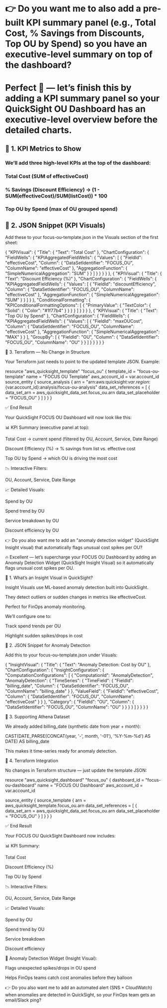 # 👉 Do you want me to also add a pre-built KPI summary panel (e.g., Total Cost, % Savings from Discounts, Top OU by Spend) so you have an executive-level summary on top of the dashboard?

# Perfect 🎯 — let’s finish this by adding a KPI summary panel so your QuickSight OU Dashboard has an executive-level overview before the detailed charts.

## 🔹 1. KPI Metrics to Show

### We’ll add three high-level KPIs at the top of the dashboard:

### Total Cost (SUM of effectiveCost)

### % Savings (Discount Efficiency) → (1 - SUM(effectiveCost)/SUM(listCost)) * 100

### Top OU by Spend (max of OU grouped spend)

## 🔹 2. JSON Snippet (KPI Visuals)

Add these to your focus-ou-template.json in the Visuals section of the first sheet:

{
  "KPIVisual": {
    "Title": { "Text": "Total Cost" },
    "ChartConfiguration": {
      "FieldWells": {
        "KPIAggregatedFieldWells": {
          "Values": [
            {
              "FieldId": "effectiveCost",
              "Column": { "DataSetIdentifier": "FOCUS_OU", "ColumnName": "effectiveCost" },
              "AggregationFunction": { "SimpleNumericalAggregation": "SUM" }
            }
          ]
        }
      }
    }
  }
},
{
  "KPIVisual": {
    "Title": { "Text": "Discount Efficiency (%)" },
    "ChartConfiguration": {
      "FieldWells": {
        "KPIAggregatedFieldWells": {
          "Values": [
            {
              "FieldId": "discountEfficiency",
              "Column": { "DataSetIdentifier": "FOCUS_OU", "ColumnName": "effectiveCost" },
              "AggregationFunction": { "SimpleNumericalAggregation": "SUM" }
            }
          ]
        }
      },
      "ConditionalFormatting": {
        "KPIConditionalFormattingOptions": [
          {
            "PrimaryValue": {
              "TextColor": { "Solid": { "Color": "#1f77b4" } }
            }
          }
        ]
      }
    }
  }
},
{
  "KPIVisual": {
    "Title": { "Text": "Top OU by Spend" },
    "ChartConfiguration": {
      "FieldWells": {
        "KPIAggregatedFieldWells": {
          "Values": [
            {
              "FieldId": "maxOUCost",
              "Column": { "DataSetIdentifier": "FOCUS_OU", "ColumnName": "effectiveCost" },
              "AggregationFunction": { "SimpleNumericalAggregation": "MAX" }
            }
          ],
          "GroupBy": [
            {
              "FieldId": "OU",
              "Column": { "DataSetIdentifier": "FOCUS_OU", "ColumnName": "OU" }
            }
          ]
        }
      }
    }
  }
}


🔹 3. Terraform — No Change in Structure

Your Terraform just needs to point to the updated template JSON.
Example:

resource "aws_quicksight_template" "focus_ou" {
  template_id    = "focus-ou-template"
  name           = "FOCUS OU Template"
  aws_account_id = var.account_id
  source_entity {
    source_analysis {
      arn = "arn:aws:quicksight:${var.region}:${var.account_id}:analysis/focus-ou-analysis"
      data_set_references = [
        {
          data_set_arn         = aws_quicksight_data_set.focus_ou.arn
          data_set_placeholder = "FOCUS_OU"
        }
      ]
    }
  }
}


✅ End Result

Your QuickSight FOCUS OU Dashboard will now look like this:

📊 KPI Summary (executive panel at top):

Total Cost → current spend (filtered by OU, Account, Service, Date Range)

Discount Efficiency (%) → % savings from list vs. effective cost

Top OU by Spend → which OU is driving the most cost

📉 Interactive Filters:

OU, Account, Service, Date Range

📈 Detailed Visuals:

Spend by OU

Spend trend by OU

Service breakdown by OU

Discount efficiency by OU


👉 Do you also want me to add an "anomaly detection widget" (QuickSight Insight visual) that automatically flags unusual cost spikes per OU?

🔥 Excellent — let’s supercharge your FOCUS OU Dashboard by adding an Anomaly Detection Widget (QuickSight Insight Visual) so it automatically flags unusual cost spikes per OU.

🔹 1. What’s an Insight Visual in QuickSight?

Insight Visuals use ML-based anomaly detection built into QuickSight.

They detect outliers or sudden changes in metrics like effectiveCost.

Perfect for FinOps anomaly monitoring.

We’ll configure one to:

Track spend trends per OU

Highlight sudden spikes/drops in cost

🔹 2. JSON Snippet for Anomaly Detection

Add this to your focus-ou-template.json under Visuals:

{
  "InsightVisual": {
    "Title": { "Text": "Anomaly Detection: Cost by OU" },
    "ChartConfiguration": {
      "InsightConfiguration": {
        "ComputationConfigurations": [
          {
            "ComputationId": "AnomalyDetection",
            "AnomalyDetection": {
              "TimeSeries": {
                "TimeField": {
                  "FieldId": "billing_date",
                  "Column": { "DataSetIdentifier": "FOCUS_OU", "ColumnName": "billing_date" }
                },
                "ValueField": {
                  "FieldId": "effectiveCost",
                  "Column": { "DataSetIdentifier": "FOCUS_OU", "ColumnName": "effectiveCost" }
                }
              },
              "Category": {
                "FieldId": "OU",
                "Column": { "DataSetIdentifier": "FOCUS_OU", "ColumnName": "OU" }
              }
            }
          }
        ]
      }
    }
  }
}

🔹 3. Supporting Athena Dataset

We already added billing_date (synthetic date from year + month):

CAST(DATE_PARSE(CONCAT(year, '-', month, '-01'), '%Y-%m-%d') AS DATE) AS billing_date


This makes it time-series ready for anomaly detection.

🔹 4. Terraform Integration

No changes in Terraform structure — just update the template JSON:

resource "aws_quicksight_dashboard" "focus_ou" {
  dashboard_id   = "focus-ou-dashboard"
  name           = "FOCUS OU Dashboard"
  aws_account_id = var.account_id

  source_entity {
    source_template {
      arn = aws_quicksight_template.focus_ou.arn
      data_set_references = [
        {
          data_set_arn         = aws_quicksight_data_set.focus_ou.arn
          data_set_placeholder = "FOCUS_OU"
        }
      ]
    }
  }
}


✅ End Result

Your FOCUS OU QuickSight Dashboard now includes:

📊 KPI Summary:

Total Cost

Discount Efficiency (%)

Top OU by Spend

📉 Interactive Filters:

OU, Account, Service, Date Range

📈 Detailed Visuals:

Spend by OU

Spend trend by OU

Service breakdown

Discount efficiency

🚨 Anomaly Detection Widget (Insight Visual):

Flags unexpected spikes/drops in OU spend

Helps FinOps teams catch cost anomalies before they balloon


👉 Do you also want me to add an automated alert (SNS + CloudWatch) when anomalies are detected in QuickSight, so your FinOps team gets an email/Slack ping?



